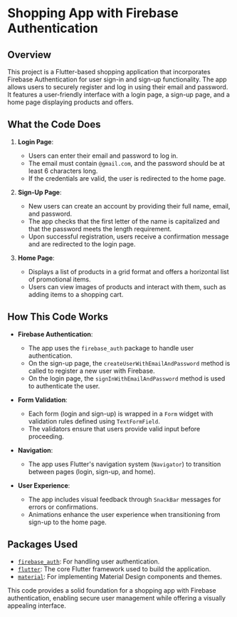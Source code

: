 # Shopping App with Firebase Authentication

## Overview

This project is a Flutter-based shopping application that incorporates Firebase Authentication for user sign-in and sign-up functionality. The app allows users to securely register and log in using their email and password. It features a user-friendly interface with a login page, a sign-up page, and a home page displaying products and offers.

## What the Code Does

1. **Login Page**: 
   - Users can enter their email and password to log in.
   - The email must contain `@gmail.com`, and the password should be at least 6 characters long.
   - If the credentials are valid, the user is redirected to the home page.

2. **Sign-Up Page**: 
   - New users can create an account by providing their full name, email, and password.
   - The app checks that the first letter of the name is capitalized and that the password meets the length requirement.
   - Upon successful registration, users receive a confirmation message and are redirected to the login page.

3. **Home Page**: 
   - Displays a list of products in a grid format and offers a horizontal list of promotional items.
   - Users can view images of products and interact with them, such as adding items to a shopping cart.

## How This Code Works

- **Firebase Authentication**: 
  - The app uses the `firebase_auth` package to handle user authentication.
  - On the sign-up page, the `createUserWithEmailAndPassword` method is called to register a new user with Firebase.
  - On the login page, the `signInWithEmailAndPassword` method is used to authenticate the user.

- **Form Validation**: 
  - Each form (login and sign-up) is wrapped in a `Form` widget with validation rules defined using `TextFormField`.
  - The validators ensure that users provide valid input before proceeding.

- **Navigation**: 
  - The app uses Flutter's navigation system (`Navigator`) to transition between pages (login, sign-up, and home).

- **User Experience**: 
  - The app includes visual feedback through `SnackBar` messages for errors or confirmations.
  - Animations enhance the user experience when transitioning from sign-up to the home page.

## Packages Used

- [`firebase_auth`](https://pub.dev/packages/firebase_auth): For handling user authentication.
- [`flutter`](https://pub.dev/packages/flutter): The core Flutter framework used to build the application.
- [`material`](https://pub.dev/packages/material): For implementing Material Design components and themes.

This code provides a solid foundation for a shopping app with Firebase authentication, enabling secure user management while offering a visually appealing interface.

